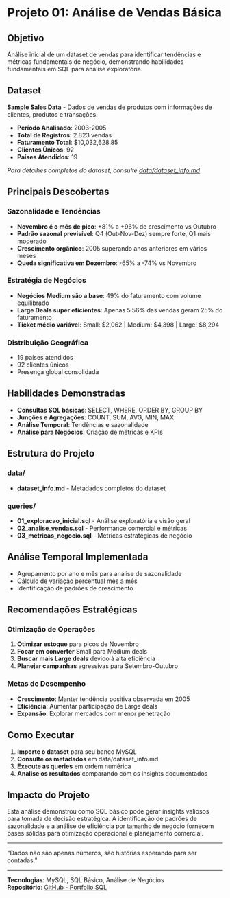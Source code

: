# Projeto 01: Análise de Vendas Básica

## Objetivo
Análise inicial de um dataset de vendas para identificar tendências e métricas fundamentais de negócio, demonstrando habilidades fundamentais em SQL para análise exploratória.

## Dataset
**Sample Sales Data** - Dados de vendas de produtos com informações de clientes, produtos e transações.

- **Período Analisado**: 2003-2005
- **Total de Registros**: 2.823 vendas
- **Faturamento Total**: $10,032,628.85
- **Clientes Únicos**: 92
- **Países Atendidos**: 19

*Para detalhes completos do dataset, consulte [data/dataset_info.md](./data/dataset_info.md)*

## Principais Descobertas

### Sazonalidade e Tendências
- **Novembro é o mês de pico**: +81% a +96% de crescimento vs Outubro
- **Padrão sazonal previsível**: Q4 (Out-Nov-Dez) sempre forte, Q1 mais moderado
- **Crescimento orgânico**: 2005 superando anos anteriores em vários meses
- **Queda significativa em Dezembro**: -65% a -74% vs Novembro

### Estratégia de Negócios
- **Negócios Medium são a base**: 49% do faturamento com volume equilibrado
- **Large Deals super eficientes**: Apenas 5.56% das vendas geram 25% do faturamento
- **Ticket médio variável**: Small: $2,062 | Medium: $4,398 | Large: $8,294

### Distribuição Geográfica
- 19 países atendidos
- 92 clientes únicos
- Presença global consolidada

## Habilidades Demonstradas
- **Consultas SQL básicas**: SELECT, WHERE, ORDER BY, GROUP BY
- **Junções e Agregações**: COUNT, SUM, AVG, MIN, MAX
- **Análise Temporal**: Tendências e sazonalidade
- **Análise para Negócios**: Criação de métricas e KPIs

## Estrutura do Projeto

### data/
- **dataset_info.md** - Metadados completos do dataset

### queries/
- **01_exploracao_inicial.sql** - Análise exploratória e visão geral
- **02_analise_vendas.sql** - Performance comercial e métricas
- **03_metricas_negocio.sql** - Métricas estratégicas de negócio

## Análise Temporal Implementada
- Agrupamento por ano e mês para análise de sazonalidade
- Cálculo de variação percentual mês a mês
- Identificação de padrões de crescimento

## Recomendações Estratégicas

### Otimização de Operações
1. **Otimizar estoque** para picos de Novembro
2. **Focar em converter** Small para Medium deals
3. **Buscar mais Large deals** devido à alta eficiência
4. **Planejar campanhas** agressivas para Setembro-Outubro

### Metas de Desempenho
- **Crescimento**: Manter tendência positiva observada em 2005
- **Eficiência**: Aumentar participação de Large deals
- **Expansão**: Explorar mercados com menor penetração

## Como Executar
1. **Importe o dataset** para seu banco MySQL
2. **Consulte os metadados** em data/dataset_info.md
3. **Execute as queries** em ordem numérica
4. **Analise os resultados** comparando com os insights documentados

## Impacto do Projeto
Esta análise demonstrou como SQL básico pode gerar insights valiosos para tomada de decisão estratégica. A identificação de padrões de sazonalidade e a análise de eficiência por tamanho de negócio fornecem bases sólidas para otimização operacional e planejamento comercial.

---

"Dados não são apenas números, são histórias esperando para ser contadas."

---
**Tecnologias**: MySQL, SQL Básico, Análise de Negócios  
**Repositório**: [GitHub - Portfolio SQL](https://github.com/Matheus-Diniz-Silva/portfolio-sql-analise-dados)
